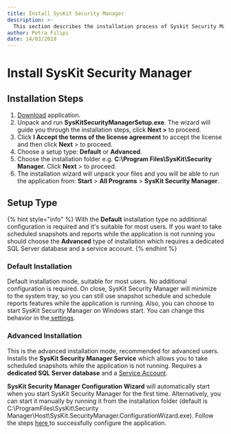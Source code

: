 ```yaml
---
title: Install SysKit Security Manager
description: >-
  This section describes the installation process of Syskit Security Manager.
author: Petra Filipi
date: 14/03/2018
---
```


# Install SysKit Security Manager

## Installation Steps

1. [Download](https://www.syskit.com/products/security-manager/download) application.
2. Unpack and run **SysKitSecurityManagerSetup.exe**. The wizard will guide you through the installation steps, click **Next &gt;** to proceed. 
3. Click **I Accept the terms of the license agreement** to accept the license and then click **Next** &gt; to proceed.
4. Choose a setup type:  **Default** or **Advanced**. 
5. Choose the installation folder e.g. **C:\Program Files\SysKit\Security Manager.** Click **Next** &gt; to proceed.
6. The installation wizard will unpack your files and you will be able to run the application from: **Start** &gt; **All Programs** &gt; **SysKit Security Manager**. 

## Setup Type

{% hint style="info" %}
With the **Default** installation type no additional configuration is required and it's suitable for most users. If you want to take scheduled snapshots and reports while the application is not running you should choose the **Advanced** type of installation which requires a dedicated SQL Server database and a service account.
{% endhint %}

### Default Installation

Default installation mode, suitable for most users. No additional configuration is required. On close, SysKit Security Manager will minimize to the system tray, so you can still use snapshot schedule and schedule reports features while the application is running. Also, you can choose to start SysKit Security Manager on Windows start. You can change this behavior in the[ settings](../get-to-know-security-manager/settings-screen.md#general-settings).

### Advanced Installation

This is the advanced installation mode, recommended for advanced users. Installs the **SysKit Security Manager Service** which allows you to take scheduled snapshots while the application is not running. Requires a **dedicated SQL Server database** and a [Service Account](../requirements/user-permissions-requirements.md#service-account-permissions).

**SysKit Security Manager Configuration Wizard** will automatically start when you start SysKit Security Manager for the first time. Alternatively, you can start it manually by running it from the installation folder \(default is C:\ProgramFiles\SysKit\Security Manager\Host\SysKit.SecurityManager.ConfigurationWizard.exe\). Follow the steps [here ](../configuration.md)to successfully configure the application.

